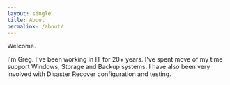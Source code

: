 ```yaml
---
layout: single
title: About
permalink: /about/
---
```


Welcome.

I'm Greg.  I've been working in IT for 20+ years.  I've spent move of my time support Windows, Storage and Backup systems.  I have also been very involved with Disaster Recover configuration and testing.


